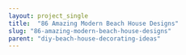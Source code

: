 ```yaml
---
layout: project_single
title:  "86 Amazing Modern Beach House Designs"
slug: "86-amazing-modern-beach-house-designs"
parent: "diy-beach-house-decorating-ideas"
---
```

 